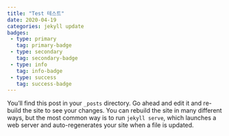 ```yaml
---
title: "Test 테스트"
date: 2020-04-19
categories: jekyll update
badges:
 - type: primary
   tag: primary-badge
 - type: secondary
   tag: secondary-badge
 - type: info
   tag: info-badge
 - type: success
   tag: success-badge
---
```


You’ll find this post in your `_posts` directory. Go ahead and edit it and re-build the site to see your changes. You can rebuild the site in many different ways, but the most common way is to run `jekyll serve`, which launches a web server and auto-regenerates your site when a file is updated.


